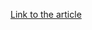 [Link to the article](https://www.cisa.gov/news-events/alerts/2025/03/12/cisa-and-partners-release-cybersecurity-advisory-medusa-ransomware)
